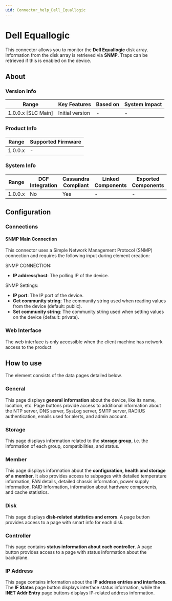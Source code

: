 ```yaml
---
uid: Connector_help_Dell_Equallogic
---
```


# Dell Equallogic

This connector allows you to monitor the **Dell Equallogic** disk array. Information from the disk array is retrieved via **SNMP**. Traps can be retrieved if this is enabled on the device.

## About

### Version Info

| Range                | Key Features     | Based on     | System Impact     |
|----------------------|------------------|--------------|-------------------|
| 1.0.0.x [SLC Main]   | Initial version  | -            | -                 |

### Product Info

| Range     | Supported Firmware     |
|-----------|------------------------|
| 1.0.0.x   | -                      |

### System Info

| Range     | DCF Integration     | Cassandra Compliant     | Linked Components     | Exported Components     |
|-----------|---------------------|-------------------------|-----------------------|-------------------------|
| 1.0.0.x   | No                  | Yes                     | -                     | -                       |

## Configuration

### Connections

#### SNMP Main Connection

This connector uses a Simple Network Management Protocol (SNMP) connection and requires the following input during element creation:

SNMP CONNECTION:

- **IP address/host**: The polling IP of the device.

SNMP Settings:

- **IP port**: The IP port of the device.
- **Get community string**: The community string used when reading values from the device (default: public).
- **Set community string**: The community string used when setting values on the device (default: private).

### Web Interface

The web interface is only accessible when the client machine has network access to the product

## How to use

The element consists of the data pages detailed below.

### General

This page displays **general information** about the device, like its name, location, etc. Page buttons provide access to additional information about the NTP server, DNS server, SysLog server, SMTP server, RADIUS authentication, emails used for alerts, and admin account.

### Storage

This page displays information related to the **storage group**, i.e. the information of each group, compatibilities, and status.

### Member

This page displays information about the **configuration, health and storage of a member**. It also provides access to subpages with detailed temperature information, FAN details, detailed chassis information, power supply information, RAID information, information about hardware components, and cache statistics.

### Disk

This page displays **disk-related statistics and errors**. A page button provides access to a page with smart info for each disk.

### Controller

This page contains **status information about each controller**. A page button provides access to a page with status information about the backplane.

### IP Address

This page contains information about the **IP address entries and interfaces**. The **IF States** page button displays interface status information, while the **INET Addr Entry** page buttons displays IP-related address information.
